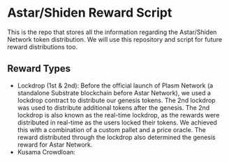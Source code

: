 # Astar/Shiden Reward Script

This is the repo that stores all the information regarding the Astar/Shiden Network token distribution.
We will use this repository and script for future reward distributions too.

## Reward Types

- Lockdrop (1st & 2nd): Before the official launch of Plasm Network (a standalone Substrate blockchain before Astar Network), we used a lockdrop contract to distribute our genesis tokens. The 2nd lockdrop was used to distribute additional tokens after the genesis. The 2nd lockdrop is also known as the real-time lockdrop, as the rewards were distributed in real-time as the users locked their tokens. We achieved this with a combination of a custom pallet and a price oracle. The reward distributed through the lockdrop also determined the genesis reward for Astar Network.
- Kusama Crowdloan: